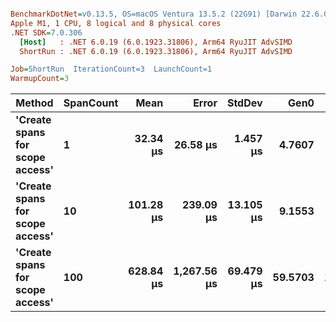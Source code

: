 ``` ini

BenchmarkDotNet=v0.13.5, OS=macOS Ventura 13.5.2 (22G91) [Darwin 22.6.0]
Apple M1, 1 CPU, 8 logical and 8 physical cores
.NET SDK=7.0.306
  [Host]   : .NET 6.0.19 (6.0.1923.31806), Arm64 RyuJIT AdvSIMD
  ShortRun : .NET 6.0.19 (6.0.1923.31806), Arm64 RyuJIT AdvSIMD

Job=ShortRun  IterationCount=3  LaunchCount=1  
WarmupCount=3  

```
|                          Method | SpanCount |      Mean |       Error |    StdDev |    Gen0 |    Gen1 | Allocated |
|-------------------------------- |---------- |----------:|------------:|----------:|--------:|--------:|----------:|
| **&#39;Create spans for scope access&#39;** |         **1** |  **32.34 μs** |    **26.58 μs** |  **1.457 μs** |  **4.7607** |  **1.5259** |  **16.68 KB** |
| **&#39;Create spans for scope access&#39;** |        **10** | **101.28 μs** |   **239.09 μs** | **13.105 μs** |  **9.1553** |  **2.5635** |  **39.21 KB** |
| **&#39;Create spans for scope access&#39;** |       **100** | **628.84 μs** | **1,267.56 μs** | **69.479 μs** | **59.5703** | **18.5547** | **266.14 KB** |
